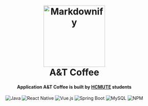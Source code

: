 <h1 align="center">
  <a href="#"><img src="https://res.cloudinary.com/tranan2509/image/upload/v1633099012/logo_transparent_rerp84.png" alt="Markdownify" style="width:12rem; height:auto"></a>
  <br>
  A&amp;T Coffee
</h1>

<h4 align="center">Application A&T Coffee is built by <a href="https://hcmute.edu.vn" target="_blank">HCMUTE</a> students</h4>

<!-- <h2 align="center"> ⚡ Technologies ⚡</h2> -->
<p align="center">
  <img src="https://img.shields.io/badge/-java-E34A86?style=flat-square&logo=java" alt="Java"/>
  <img src="https://img.shields.io/badge/React_Native-20232A?style=flat-square&logo=react&logoColor=61DAFB" alt="React Native"/>
  <img src="https://img.shields.io/badge/Vue.js-35495E?style=flat-square&logo=vuedotjs&logoColor=4FC08D" alt="Vue.js"/>
  <img src="https://img.shields.io/badge/Spring_Boot-F2F4F9?style=flat-square&logo=spring-boot" alt="Spring Boot"/>
  <img src="https://img.shields.io/badge/MySQL-00000F?style=flat-square&logo=mysql&logoColor=white" alt="MySQL"/>
  <img src="https://img.shields.io/badge/npm-CB3837?style=flat-square&logo=npm&logoColor=white" alt="NPM"/>
</p>

